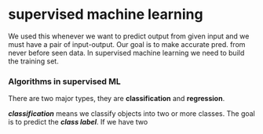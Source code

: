 # supervised machine learning
We used this whenever we want to predict output from given input and we must have a pair of input-output. Our goal is to make accurate pred. from never before seen data. In supervised machine learning we need to build the training set. 

### Algorithms in supervised ML
There are two major types, they are **classification** and **regression**.

***classification*** means we classify objects into two or more classes. The goal is to predict the ***class label***. If we have two 
